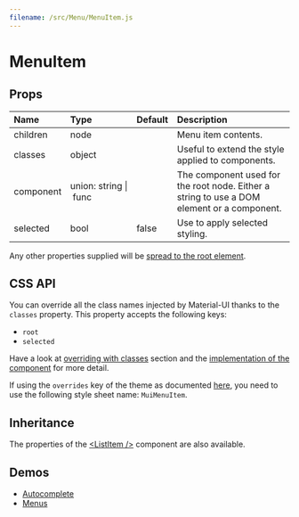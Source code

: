 ```yaml
---
filename: /src/Menu/MenuItem.js
---
```


<!--- This documentation is automatically generated, do not try to edit it. -->

# MenuItem



## Props

| Name | Type | Default | Description |
|:-----|:-----|:--------|:------------|
| children | node |  | Menu item contents. |
| classes | object |  | Useful to extend the style applied to components. |
| component | union:&nbsp;string&nbsp;&#124;<br>&nbsp;func<br> |  | The component used for the root node. Either a string to use a DOM element or a component. |
| selected | bool | false | Use to apply selected styling. |

Any other properties supplied will be [spread to the root element](/guides/api#spread).

## CSS API

You can override all the class names injected by Material-UI thanks to the `classes` property.
This property accepts the following keys:
- `root`
- `selected`

Have a look at [overriding with classes](/customization/overrides#overriding-with-classes) section
and the [implementation of the component](https://github.com/mui-org/material-ui/tree/v1-beta/src/Menu/MenuItem.js)
for more detail.

If using the `overrides` key of the theme as documented
[here](/customization/themes#customizing-all-instances-of-a-component-type),
you need to use the following style sheet name: `MuiMenuItem`.

## Inheritance

The properties of the [&lt;ListItem /&gt;](/api/list-item) component are also available.

## Demos

- [Autocomplete](/demos/autocomplete)
- [Menus](/demos/menus)

